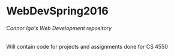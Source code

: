 # WebDevSpring2016
###### Connor Igo's Web Development repository
Will contain code for projects and assignments done for CS 4550

